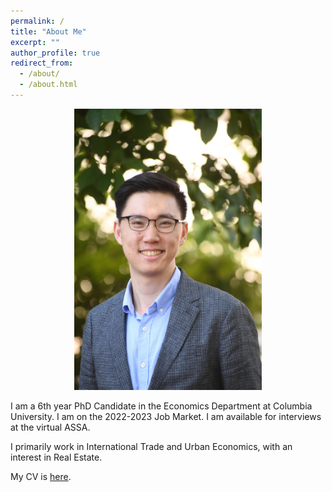 ```yaml
---
permalink: /
title: "About Me"
excerpt: ""
author_profile: true
redirect_from: 
  - /about/
  - /about.html
---
```


<p align="center">
  <img src="/images/Zhang.jpg" width="300">
</p>

  I am a 6th year PhD Candidate in the Economics Department at Columbia University. I am on the 2022-2023 Job Market. I am available for interviews at the virtual ASSA.

  I primarily work in International Trade and Urban Economics, with an interest in Real Estate.

  My CV is [here](/files/cv_full.pdf).
